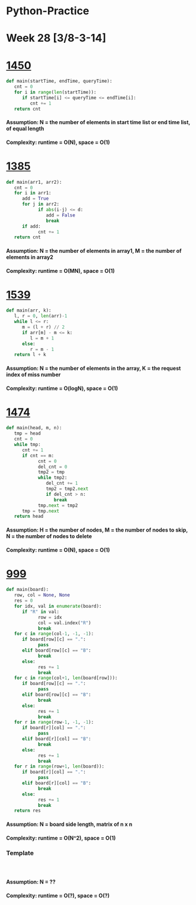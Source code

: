 # Python-Practice

# Week 28 [3/8-3-14]

# [1450](https://leetcode.com/problems/number-of-students-doing-homework-at-a-given-time/)
```python
def main(startTime, endTime, queryTime):
   cnt = 0
   for i in range(len(startTime)):
      if startTime[i] <= queryTime <= endTime[i]:
         cnt += 1
   return cnt
```
#### Assumption: N = the number of elements in start time list or end time list, of equal length
#### Complexity: runtime = O(N), space = O(1)

# [1385](https://leetcode.com/problems/find-the-distance-value-between-two-arrays/)
```python
def main(arr1, arr2):
   cnt = 0
   for i in arr1:
      add = True
      for j in arr2:
            if abs(i-j) <= d:
               add = False
               break
      if add:
            cnt += 1
   return cnt
```
#### Assumption: N = the number of elements in array1, M = the number of elements in array2
#### Complexity: runtime = O(MN), space = O(1)

# [1539](https://leetcode.com/problems/kth-missing-positive-number/)
```python
def main(arr, k):
   l, r = 0, len(arr)-1
   while l <= r:
      m = (l + r) // 2
      if arr[m] - m <= k:
         l = m + 1
      else:
         r = m - 1
   return l + k
```
#### Assumption: N = the number of elements in the array, K = the request index of miss number
#### Complexity: runtime = O(logN), space = O(1)

# [1474](https://leetcode.com/problems/delete-n-nodes-after-m-nodes-of-a-linked-list/)
```python
def main(head, m, n):
   tmp = head
   cnt = 0
   while tmp:
      cnt += 1
      if cnt == m:
            cnt = 0
            del_cnt = 0
            tmp2 = tmp
            while tmp2:
               del_cnt += 1
               tmp2 = tmp2.next
               if del_cnt > n:
                  break
            tmp.next = tmp2
      tmp = tmp.next
   return head
```
#### Assumption: H = the number of nodes, M = the number of nodes to skip, N = the number of nodes to delete
#### Complexity: runtime = O(N), space = O(1)

# [999](https://leetcode.com/problems/available-captures-for-rook/)
```python
def main(board):
   row, col = None, None
   res = 0
   for idx, val in enumerate(board):
      if "R" in val:
            row = idx
            col = val.index("R")
            break
   for c in range(col-1, -1, -1):
      if board[row][c] == ".":
            pass
      elif board[row][c] == "B":
            break
      else:
            res += 1
            break
   for c in range(col+1, len(board[row])):
      if board[row][c] == ".":
            pass
      elif board[row][c] == "B":
            break
      else:
            res += 1
            break
   for r in range(row-1, -1, -1):
      if board[r][col] == ".":
            pass
      elif board[r][col] == "B":
            break
      else:
            res += 1
            break
   for r in range(row+1, len(board)):
      if board[r][col] == ".":
            pass
      elif board[r][col] == "B":
            break
      else:
            res += 1
            break
   return res
```
#### Assumption: N = board side length, matrix of n x n
#### Complexity: runtime = O(N^2), space = O(1)

### Template
# []()
```python
```
#### Assumption: N = ??
#### Complexity: runtime = O(?), space = O(?)